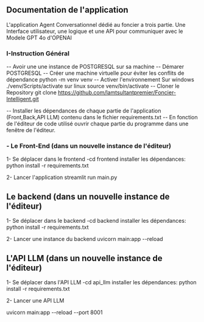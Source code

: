 ## Documentation de l'application

L'application Agent Conversationnel dédié au foncier a trois partie.
Une Interface utilisateur, une logique et une API pour communiquer avec le Modele GPT 4o d'OPENAI

### I-Instruction Général
-- Avoir une une instance de POSTGRESQL sur sa machine
-- Démarer POSTGRESQL
-- Créer une machine virtuelle pour éviter les conflits de dépendance
    python -m venv venv
-- Activer l'environnement
    Sur windows ./venv/Scripts/activate
    sur linux source venv/bin/activate
-- Cloner le Repository
git clone https://github.com/lamtsultantpremier/Foncier-Intelligent.git

-- Installer les dépendances de chaque partie de l'application (Front,Back,API LLM) contenu dans le fichier requirements.txt
-- En fonction de l'éditeur de code  utilisé ouvrir chaque partie du programme dans une fenêtre de l'éditeur.
   
### - Le Front-End (dans un nouvelle instance de l'éditeur)
1- Se déplacer dans le frontend 
-cd frontend
installer les dépendances:   python install -r requirements.txt

2- Lancer l'application
streamlit run main.py

## Le backend (dans un nouvelle instance de l'éditeur)
1- Se déplacer dans le backend 
-cd backend
installer les dépendances:   python install -r requirements.txt

2- Lancer une instance du backend
uvicorn main:app --reload

## L'API LLM (dans un nouvelle instance de l'éditeur)
1- Se déplacer dans l'API LLM
-cd api_llm
installer les dépendances:   python install -r requirements.txt

2- Lancer une API LLM

uvicorn main:app --reload --port 8001

